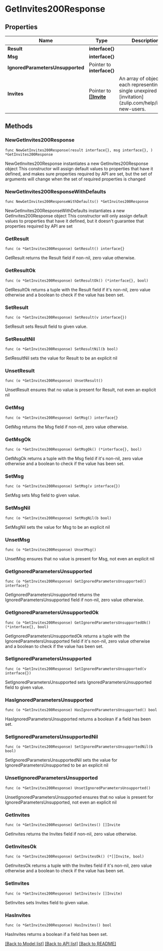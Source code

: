 # GetInvites200Response

## Properties

Name | Type | Description | Notes
------------ | ------------- | ------------- | -------------
**Result** | **interface{}** |  | 
**Msg** | **interface{}** |  | 
**IgnoredParametersUnsupported** | Pointer to **interface{}** |  | [optional] 
**Invites** | Pointer to [**[]Invite**](Invite.md) | An array of objects, each representing a single unexpired [invitation](zulip.com/help/invite-new-users.  | [optional] 

## Methods

### NewGetInvites200Response

`func NewGetInvites200Response(result interface{}, msg interface{}, ) *GetInvites200Response`

NewGetInvites200Response instantiates a new GetInvites200Response object
This constructor will assign default values to properties that have it defined,
and makes sure properties required by API are set, but the set of arguments
will change when the set of required properties is changed

### NewGetInvites200ResponseWithDefaults

`func NewGetInvites200ResponseWithDefaults() *GetInvites200Response`

NewGetInvites200ResponseWithDefaults instantiates a new GetInvites200Response object
This constructor will only assign default values to properties that have it defined,
but it doesn't guarantee that properties required by API are set

### GetResult

`func (o *GetInvites200Response) GetResult() interface{}`

GetResult returns the Result field if non-nil, zero value otherwise.

### GetResultOk

`func (o *GetInvites200Response) GetResultOk() (*interface{}, bool)`

GetResultOk returns a tuple with the Result field if it's non-nil, zero value otherwise
and a boolean to check if the value has been set.

### SetResult

`func (o *GetInvites200Response) SetResult(v interface{})`

SetResult sets Result field to given value.


### SetResultNil

`func (o *GetInvites200Response) SetResultNil(b bool)`

 SetResultNil sets the value for Result to be an explicit nil

### UnsetResult
`func (o *GetInvites200Response) UnsetResult()`

UnsetResult ensures that no value is present for Result, not even an explicit nil
### GetMsg

`func (o *GetInvites200Response) GetMsg() interface{}`

GetMsg returns the Msg field if non-nil, zero value otherwise.

### GetMsgOk

`func (o *GetInvites200Response) GetMsgOk() (*interface{}, bool)`

GetMsgOk returns a tuple with the Msg field if it's non-nil, zero value otherwise
and a boolean to check if the value has been set.

### SetMsg

`func (o *GetInvites200Response) SetMsg(v interface{})`

SetMsg sets Msg field to given value.


### SetMsgNil

`func (o *GetInvites200Response) SetMsgNil(b bool)`

 SetMsgNil sets the value for Msg to be an explicit nil

### UnsetMsg
`func (o *GetInvites200Response) UnsetMsg()`

UnsetMsg ensures that no value is present for Msg, not even an explicit nil
### GetIgnoredParametersUnsupported

`func (o *GetInvites200Response) GetIgnoredParametersUnsupported() interface{}`

GetIgnoredParametersUnsupported returns the IgnoredParametersUnsupported field if non-nil, zero value otherwise.

### GetIgnoredParametersUnsupportedOk

`func (o *GetInvites200Response) GetIgnoredParametersUnsupportedOk() (*interface{}, bool)`

GetIgnoredParametersUnsupportedOk returns a tuple with the IgnoredParametersUnsupported field if it's non-nil, zero value otherwise
and a boolean to check if the value has been set.

### SetIgnoredParametersUnsupported

`func (o *GetInvites200Response) SetIgnoredParametersUnsupported(v interface{})`

SetIgnoredParametersUnsupported sets IgnoredParametersUnsupported field to given value.

### HasIgnoredParametersUnsupported

`func (o *GetInvites200Response) HasIgnoredParametersUnsupported() bool`

HasIgnoredParametersUnsupported returns a boolean if a field has been set.

### SetIgnoredParametersUnsupportedNil

`func (o *GetInvites200Response) SetIgnoredParametersUnsupportedNil(b bool)`

 SetIgnoredParametersUnsupportedNil sets the value for IgnoredParametersUnsupported to be an explicit nil

### UnsetIgnoredParametersUnsupported
`func (o *GetInvites200Response) UnsetIgnoredParametersUnsupported()`

UnsetIgnoredParametersUnsupported ensures that no value is present for IgnoredParametersUnsupported, not even an explicit nil
### GetInvites

`func (o *GetInvites200Response) GetInvites() []Invite`

GetInvites returns the Invites field if non-nil, zero value otherwise.

### GetInvitesOk

`func (o *GetInvites200Response) GetInvitesOk() (*[]Invite, bool)`

GetInvitesOk returns a tuple with the Invites field if it's non-nil, zero value otherwise
and a boolean to check if the value has been set.

### SetInvites

`func (o *GetInvites200Response) SetInvites(v []Invite)`

SetInvites sets Invites field to given value.

### HasInvites

`func (o *GetInvites200Response) HasInvites() bool`

HasInvites returns a boolean if a field has been set.


[[Back to Model list]](../README.md#documentation-for-models) [[Back to API list]](../README.md#documentation-for-api-endpoints) [[Back to README]](../README.md)


